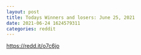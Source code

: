 ```yaml
--- 
layout: post 
title: Todays Winners and losers: June 25, 2021 
date: 2021-06-24 1624579311 
categories: reddit 
--- 
```

https://redd.it/o7c6jo
